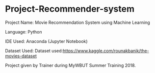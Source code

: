 # Project-Recommender-system
Project Name: Movie Recommendation System using Machine Learning

Language: Python 

IDE Used: Anaconda (Jupyter Notebook)

Dataset Used: Dataset used:https://www.kaggle.com/rounakbanik/the-movies-dataset

Project given by Trainer during MyWBUT Summer Training 2018.

